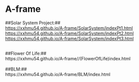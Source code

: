 # A-frame

##Solar System Project:##
<br>
https://xxhmu54.github.io/A-frame/SolarSystem/indexPt1.html
<br>
https://xxhmu54.github.io/A-frame/SolarSystem/indexPt2.html
<br>
https://xxhmu54.github.io/A-frame/SolarSystem/indexPt3.html

<br>
##Flower Of Life:##
<br>
https://xxhmu54.github.io/A-frame//(FlowerOfLife)index.html
<br>
<br>
##BLM:##
<br>
https://xxhmu54.github.io/A-frame/BLM/index.html
